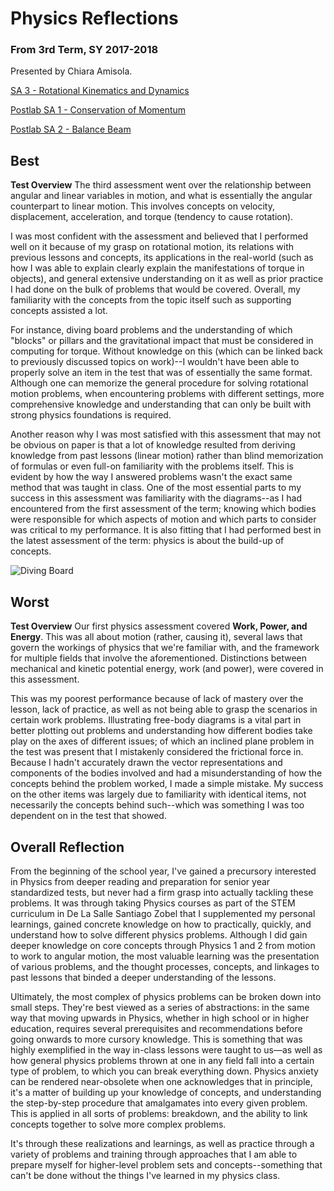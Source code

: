 # Physics Reflections
### From 3rd Term, SY 2017-2018
Presented by Chiara Amisola. 

[SA 3 - Rotational Kinematics and Dynamics](https://imgur.com/a/kL4Ol)

[Postlab SA 1 - Conservation of Momentum](https://i.imgur.com/Gf7aggS.jpg) 

[Postlab SA 2 - Balance Beam](https://i.imgur.com/gD0X4c0.jpg)

## Best 

**Test Overview**
The third assessment went over the relationship between angular and linear variables in motion, and what is essentially the angular counterpart to linear motion. This involves concepts on velocity, displacement, acceleration, and torque (tendency to cause rotation). 

I was most confident with the assessment and believed that I performed well on it because of my grasp on rotational motion, its relations with previous lessons and concepts, its applications in the real-world (such as how I was able to explain clearly explain the manifestations of torque in objects), and general extensive understanding on it as well as prior practice I had done on the bulk of problems that would be covered. Overall, my familiarity with the concepts from the topic itself such as supporting concepts assisted a lot.

For instance, diving board problems and the understanding of which "blocks" or pillars and the gravitational impact that must be considered in computing for torque. Without knowledge on this (which can be linked back to previously discussed topics on work)--I wouldn't have been able to properly solve an item in the test that was of essentially the same format. Although one can memorize the general procedure for solving rotational motion problems, when encountering problems with different settings, more comprehensive knowledge and understanding that can only be built with strong physics foundations is required.

Another reason why I was most satisfied with this assessment that may not be obvious on paper is that a lot of knowledge resulted from deriving knowledge from past lessons (linear motion) rather than blind memorization of formulas or even full-on familiarity with the problems itself. This is evident by how the way I answered problems wasn't the exact same method that was taught in class. One of the most essential parts to my success in this assessment was familiarity with the diagrams--as I had encountered from the first assessment of the term; knowing which bodies were responsible for which aspects of motion and which parts to consider was critical to my performance. It is also fitting that I had performed best in the latest assessment of the term: physics is about the build-up of concepts.


![Diving Board](http://slideplayer.com/716694/2/images/8/Ex.+A+5.00-m+long+diving+board+of+negligible+mass+is+supported+by+two+pillars..jpg)

## Worst

**Test Overview**
Our first physics assessment covered **Work, Power, and Energy**. This was all about motion (rather, causing it), several laws that govern the workings of physics that we're familiar with, and the framework for multiple fields that involve the aforementioned. Distinctions between mechanical and kinetic potential energy, work (and power), were covered in this assessment.

This was my poorest performance because of lack of mastery over the lesson, lack of practice, as well as not being able to grasp the scenarios in certain work problems. Illustrating free-body diagrams is a vital part in better plotting out problems and understanding how different bodies take play on the axes of different issues; of which an inclined plane problem in the test was present that I mistakenly considered the frictional force in. Because I hadn't accurately drawn the vector representations and components of the bodies involved and had a misunderstanding of how the concepts behind the problem worked, I made a simple mistake. My success on the other items was largely due to familiarity with identical items, not necessarily the concepts behind such--which was something I was too dependent on in the test that showed.


## Overall Reflection

From the beginning of the school year, I've gained a precursory interested in Physics from deeper reading and preparation for senior year standardized tests, but never had a firm grasp into actually tackling these problems. It was through taking Physics courses as part of the STEM curriculum in De La Salle Santiago Zobel that I supplemented my personal learnings, gained concrete knowledge on how to practically, quickly, and understand how to solve different physics problems. Although I did gain deeper knowledge on core concepts through Physics 1 and 2 from motion to work to angular motion, the most valuable learning was the presentation of various problems, and the thought processes, concepts, and linkages to past lessons that binded a deeper understanding of the lessons.

Ultimately, the most complex of physics problems can be broken down into small steps. They're best viewed as a series of abstractions: in the same way that moving upwards in Physics, whether in high school or in higher education, requires several prerequisites and recommendations before going onwards to more cursory knowledge. This is something that was highly exemplified in the way in-class lessons were taught to us—as well as how general physics problems thrown at one in any field fall into a certain type of problem, to which you can break everything down. Physics anxiety can be rendered near-obsolete when one acknowledges that in principle, it's a matter of building up your knowledge of concepts, and understanding the step-by-step procedure that amalgamates into every given problem. This is applied in all sorts of problems: breakdown, and the ability to link concepts together to solve more complex problems.

It's through these realizations and learnings, as well as practice through a variety of problems and training through approaches that I am able to prepare myself for higher-level problem sets and concepts--something that can't be done without the things I've learned in my physics class.
